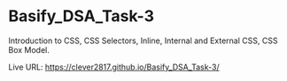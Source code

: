 # Basify_DSA_Task-3

Introduction to CSS, CSS Selectors, Inline, Internal and External CSS, CSS Box Model.

Live URL: https://clever2817.github.io/Basify_DSA_Task-3/
